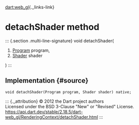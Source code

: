[dart:web\_gl](../../dart-web_gl/dart-web_gl-library){._links-link}

detachShader method
===================

::: {.section .multi-line-signature}
void detachShader(

1.  [Program](../program-class) program,
2.  [Shader](../shader-class) shader

)
:::

Implementation {#source}
--------------

``` {.language-dart data-language="dart"}
void detachShader(Program program, Shader shader) native;
```

::: {._attribution}
© 2012 the Dart project authors\
Licensed under the BSD 3-Clause \"New\" or \"Revised\" License.\
<https://api.dart.dev/stable/2.18.5/dart-web_gl/RenderingContext/detachShader.html>
:::
